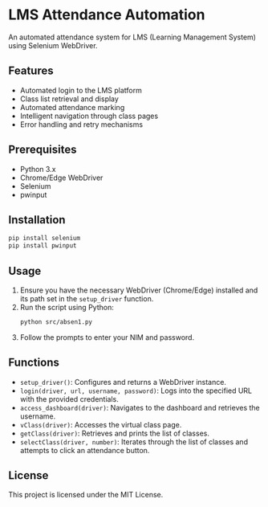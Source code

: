 # LMS Attendance Automation

An automated attendance system for LMS (Learning Management System) using Selenium WebDriver.

## Features

- Automated login to the LMS platform
- Class list retrieval and display
- Automated attendance marking
- Intelligent navigation through class pages
- Error handling and retry mechanisms

## Prerequisites

- Python 3.x
- Chrome/Edge WebDriver
- Selenium
- pwinput

## Installation

```bash
pip install selenium
pip install pwinput
```

## Usage

1. Ensure you have the necessary WebDriver (Chrome/Edge) installed and its path set in the `setup_driver` function.
2. Run the script using Python:
   ```bash
   python src/absen1.py
   ```
3. Follow the prompts to enter your NIM and password.

## Functions

- `setup_driver()`: Configures and returns a WebDriver instance.
- `login(driver, url, username, password)`: Logs into the specified URL with the provided credentials.
- `access_dashboard(driver)`: Navigates to the dashboard and retrieves the username.
- `vClass(driver)`: Accesses the virtual class page.
- `getClass(driver)`: Retrieves and prints the list of classes.
- `selectClass(driver, number)`: Iterates through the list of classes and attempts to click an attendance button.

## License

This project is licensed under the MIT License.
```

